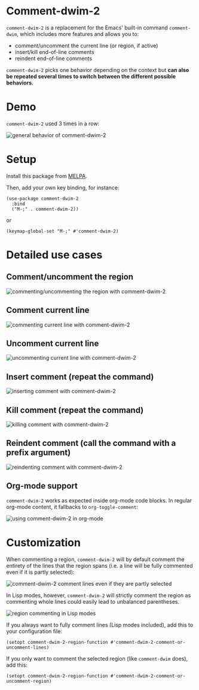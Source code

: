 # Comment-dwim-2

`comment-dwim-2` is a replacement for the Emacs' built-in command `comment-dwim`, which includes more features and allows you to:

* comment/uncomment the current line (or region, if active)
* insert/kill end-of-line comments
* reindent end-of-line comments

`comment-dwim-2` picks one behavior depending on the context but **can also be repeated several times to switch between the different possible behaviors**.

# Demo

`comment-dwim-2` used 3 times in a row:

![general behavior of comment-dwim-2](http://remyferre.github.io/images/cd2-general.gif)

# Setup

Install this package from [MELPA](http://melpa.org/#/).

Then, add your own key binding, for instance:

```elisp
(use-package comment-dwim-2
  :bind
  ("M-;" . comment-dwim-2))
```

or

```elisp
(keymap-global-set "M-;" #'comment-dwim-2)
```

# Detailed use cases

## Comment/uncomment the region

![commenting/uncommenting the region with comment-dwim-2](http://remyferre.github.io/images/cd2-region.gif)

## Comment current line

![commenting current line with comment-dwim-2](http://remyferre.github.io/images/cd2-comment.gif)

## Uncomment current line

![uncommenting current line with comment-dwim-2](http://remyferre.github.io/images/cd2-uncomment.gif)

## Insert comment (repeat the command)

![inserting comment with comment-dwim-2](http://remyferre.github.io/images/cd2-insert-comment.gif)

## Kill comment (repeat the command)

![killing comment with comment-dwim-2](http://remyferre.github.io/images/cd2-kill-comment.gif)

## Reindent comment (call the command with a prefix argument)

![reindenting comment with comment-dwim-2](http://remyferre.github.io/images/cd2-reindent-comment.gif)

## Org-mode support

`comment-dwim-2` works as expected inside org-mode code blocks. In regular org-mode content, it fallbacks to `org-toggle-comment`:

![using comment-dwim-2 in org-mode](http://remyferre.github.io/images/cd2-org-mode.gif)

# Customization

When commenting a region, `comment-dwim-2` will by default comment the entirety of the lines that the region spans (i.e. a line will be fully commented even if it is partly selected):

![comment-dwim-2 comment lines even if they are partly selected](http://remyferre.github.io/images/cd2-region-expand.gif)

In Lisp modes, however, `comment-dwim-2` will strictly comment the region as commenting whole lines could easily lead to unbalanced parentheses.

![region commenting in Lisp modes](http://remyferre.github.io/images/cd2-region-lisp.gif)

If you always want to fully comment lines (Lisp modes included), add this to your configuration file:

	(setopt comment-dwim-2-region-function #'comment-dwim-2-comment-or-uncomment-lines)

If you only want to comment the selected region (like `comment-dwim` does), add this:

	(setopt comment-dwim-2-region-function #'comment-dwim-2-comment-or-uncomment-region)
